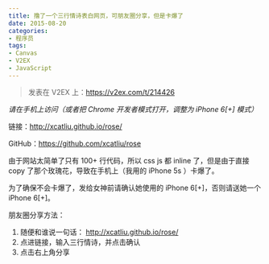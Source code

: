 ```yaml
---
title: 撸了一个三行情诗表白网页，可朋友圈分享，但是卡爆了
date: 2015-08-20
categories:
- 程序员
tags:
- Canvas
- V2EX
- JavaScript
---
```


> 发表在 V2EX 上：https://v2ex.com/t/214426

*请在手机上访问（或者把 Chrome 开发者模式打开，调整为 iPhone 6[+] 模式）*

链接：http://xcatliu.github.io/rose/

GitHub：https://github.com/xcatliu/rose

由于网站太简单了只有 100+ 行代码，所以 css js 都 inline 了，但是由于直接 copy 了那个玫瑰花，导致在手机上（我用的 iPhone 5s ）卡爆了。

为了确保不会卡爆了，发给女神前请确认她使用的 iPhone 6[+]，否则请送她一个 iPhone 6[+]。

朋友圈分享方法：

1. 随便和谁说一句话： http://xcatliu.github.io/rose/
2. 点进链接，输入三行情诗，并点击确认
3. 点击右上角分享
